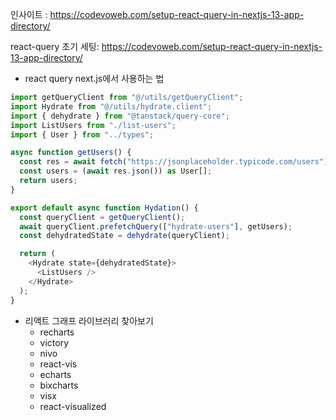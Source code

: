 인사이트 : https://codevoweb.com/setup-react-query-in-nextjs-13-app-directory/


react-query 초기 세팅: https://codevoweb.com/setup-react-query-in-nextjs-13-app-directory/

- react query next.js에서 사용하는 법 
```ts
import getQueryClient from "@/utils/getQueryClient";
import Hydrate from "@/utils/hydrate.client";
import { dehydrate } from "@tanstack/query-core";
import ListUsers from "./list-users";
import { User } from "../types";

async function getUsers() {
  const res = await fetch("https://jsonplaceholder.typicode.com/users");
  const users = (await res.json()) as User[];
  return users;
}

export default async function Hydation() {
  const queryClient = getQueryClient();
  await queryClient.prefetchQuery(["hydrate-users"], getUsers);
  const dehydratedState = dehydrate(queryClient);

  return (
    <Hydrate state={dehydratedState}>
      <ListUsers />
    </Hydrate>
  );
}
```


- 리액트 그래프 라이브러리 찾아보기
	- recharts
	- victory 
	- nivo
	- react-vis
	- echarts
	- bixcharts
	- visx
	- react-visualized 
